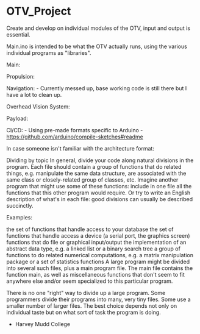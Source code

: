 # OTV_Project

Create and develop on individual modules of the OTV, input and output is essential. 

Main.ino is intended to be what the OTV actually runs, using the various individual programs as "libraries".

Main: 

Propulsion:

Navigation:
    - Currently messed up, base working code is still there but I have a lot to clean up.

Overhead Vision System:

Payload: 

CI/CD:
    - Using pre-made formats specific to Arduino
    - https://github.com/arduino/compile-sketches#readme 
    
In case someone isn't familiar with the architecture format:

Dividing by topic
In general, divide your code along natural divisions in the program. Each file should contain a group of functions that do related things, e.g. manipulate the same data structure, are associated with the same class or closely-related group of classes, etc. Imagine another program that might use some of these functions: include in one file all the functions that this other program would require. Or try to write an English description of what's in each file: good divisions can usually be described succinctly.

Examples:

the set of functions that handle access to your database
the set of functions that handle access a device (a serial port, the graphics screen)
functions that do file or graphical input/output
the implementation of an abstract data type, e.g. a linked list or a binary search tree
a group of functions to do related numerical computations, e.g. a matrix manipulation package or a set of statistics functions
A large program might be divided into several such files, plus a main program file. The main file contains the function main, as well as miscellaneous functions that don't seem to fit anywhere else and/or seem specialized to this particular program.

There is no one "right" way to divide up a large program. Some programmers divide their programs into many, very tiny files. Some use a smaller number of larger files. The best choice depends not only on individual taste but on what sort of task the program is doing.

- Harvey Mudd College